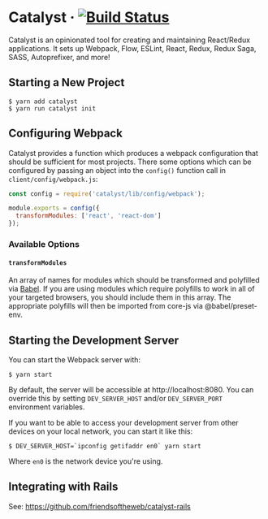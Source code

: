 # Catalyst &middot; [![Build Status](https://travis-ci.org/friendsoftheweb/catalyst.svg?branch=master)](https://travis-ci.org/friendsoftheweb/catalyst)

Catalyst is an opinionated tool for creating and maintaining React/Redux applications. It sets up Webpack, Flow, ESLint, React, Redux, Redux Saga, SASS, Autoprefixer, and more!

## Starting a New Project

```
$ yarn add catalyst
$ yarn run catalyst init
```

## Configuring Webpack

Catalyst provides a function which produces a webpack configuration that should
be sufficient for most projects. There some options which can be configured
by passing an object into the `config()` function call in
`client/config/webpack.js`:

```javascript
const config = require('catalyst/lib/config/webpack');

module.exports = config({
  transformModules: ['react', 'react-dom']
});
```

### Available Options

#### `transformModules`

An array of names for modules which should be transformed and polyfilled via
[Babel](https://babeljs.io/). If you are using modules which require polyfills
to work in all of your targeted browsers, you should include them in this array.
The appropriate polyfills will then be imported from core-js via
@babel/preset-env.

## Starting the Development Server

You can start the Webpack server with:

```
$ yarn start
```

By default, the server will be accessible at http://localhost:8080. You can override this by setting
`DEV_SERVER_HOST` and/or `DEV_SERVER_PORT` environment variables.

If you want to be able to access your development server from other devices on your local network,
you can start it like this:

```
$ DEV_SERVER_HOST=`ipconfig getifaddr en0` yarn start
```

Where `en0` is the network device you're using.

## Integrating with Rails

See: https://github.com/friendsoftheweb/catalyst-rails
